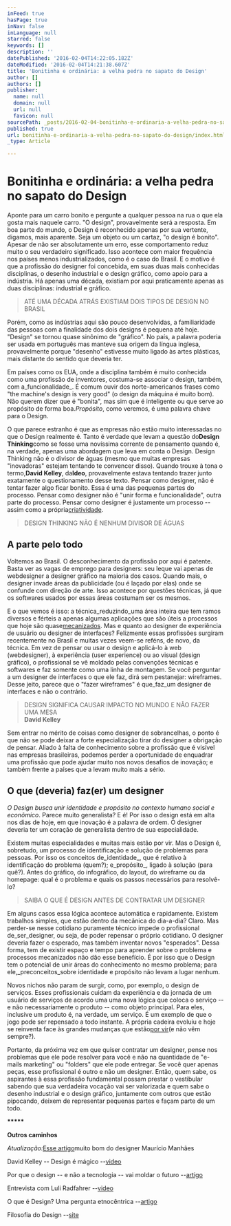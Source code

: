 ```yaml
---
inFeed: true
hasPage: true
inNav: false
inLanguage: null
starred: false
keywords: []
description: ''
datePublished: '2016-02-04T14:22:05.182Z'
dateModified: '2016-02-04T14:21:38.607Z'
title: 'Bonitinha e ordinária: a velha pedra no sapato do Design'
author: []
authors: []
publisher:
  name: null
  domain: null
  url: null
  favicon: null
sourcePath: _posts/2016-02-04-bonitinha-e-ordinaria-a-velha-pedra-no-sapato-do-design.md
published: true
url: bonitinha-e-ordinaria-a-velha-pedra-no-sapato-do-design/index.html
_type: Article

---
```

# Bonitinha e ordinária: a velha pedra no sapato do Design

Aponte para um carro bonito e pergunte a qualquer pessoa na rua o que ela gosta mais naquele carro. "O design", provavelmente será a resposta. Em boa parte do mundo, o Design é reconhecido apenas por sua vertente, digamos, mais aparente. Seja um objeto ou um cartaz, "o design é bonito". Apesar de não ser absolutamente um erro, esse comportamento reduz muito o seu verdadeiro significado. Isso acontece com maior frequência nos países menos industrializados, como é o caso do Brasil. E o motivo é que a profissão do designer foi concebida, em suas duas mais conhecidas disciplinas, o desenho industrial e o design gráfico, como apoio para a indústria. Há apenas uma década, existiam por aqui praticamente apenas as duas disciplinas: industrial e gráfico.

> ATÉ UMA DÉCADA ATRÁS EXISTIAM DOIS TIPOS DE DESIGN NO BRASIL

Porém, como as indústrias aqui são pouco desenvolvidas, a familiaridade das pessoas com a finalidade dos dois designs é pequena até hoje. "Design" se tornou quase sinônimo de "gráfico". No país, a palavra poderia ser usada em português mas manteve sua origem da língua inglesa, provavelmente porque "desenho" estivesse muito ligado às artes plásticas, mais distante do sentido que deveria ter.

Em países como os EUA, onde a disciplina também é muito conhecida como uma profissão de inventores, costuma-se associar o design, também, com a_funcionalidade_. É comum ouvir dos norte-americanos frases como "the machine's design is very good" (o design da máquina é muito bom). Não querem dizer que é "bonita", mas sim que é inteligente ou que serve ao propósito de forma boa._Propósito_, como veremos, é uma palavra chave para o Design.

O que parece estranho é que as empresas não estão muito interessadas no que o Design realmente é. Tanto é verdade que levam a questão do**Design Thinking**como se fosse uma novíssima corrente de pensamento quando é, na verdade, apenas uma abordagem que leva em conta o Design. Design Thinking não é o divisor de águas (mesmo que muitas empresas "inovadoras" estejam tentando te convencer disso). Quando trouxe à tona o termo,**David Kelley**, da**Ideo**, provavelmente estava tentando trazer junto exatamente o questionamento desse texto. Pensar como designer, não é tentar fazer algo ficar bonito. Essa é uma das pequenas partes do processo. Pensar como designer não é "unir forma e funcionalidade", outra parte do processo. Pensar como designer é justamente um processo -- assim como a própria[criatividade][0].

> DESIGN THINKING NÃO É NENHUM DIVISOR DE ÁGUAS

## A parte pelo todo

Voltemos ao Brasil. O desconhecimento da profissão por aqui é patente. Basta ver as vagas de emprego para designers: seu leque vai apenas de webdesigner a designer gráfico na maioria dos casos. Quando mais, o designer invade áreas da publicidade (ou é laçado por elas) onde se confunde com direção de arte. Isso acontece por questões técnicas, já que os softwares usados por essas áreas costumam ser os mesmos.

E o que vemos é isso: a técnica_reduzindo_uma área inteira que tem ramos diversos e férteis a apenas algumas aplicações que são úteis a processos que hoje são quase[mecanizados][1]. Mas e quanto ao designer de experiência de usuário ou designer de interfaces? Felizmente essas profissões surgiram recentemente no Brasil e muitas vezes veem-se reféns, de novo, da técnica. Em vez de pensar ou usar o design e aplicá-lo à web (webdesigner), à experiência (user experience) ou ao visual (design gráfico), o profissional se vê moldado pelas convenções técnicas e softwares e faz somente como uma linha de montagem. Se você perguntar a um designer de interfaces o que ele faz, dirá sem pestanejar: wireframes. Desse jeito, parece que o "fazer wireframes" é que_faz_um designer de interfaces e não o contrário.

> DESIGN SIGNIFICA CAUSAR IMPACTO NO MUNDO E NÃO FAZER UMA MESA  
> **David Kelley**

Sem entrar no mérito de coisas como designer de sobrancelhas, o ponto é que não se pode deixar a forte especialização tirar do designer a obrigação de pensar. Aliado à falta de conhecimento sobre a profissão que é visível nas empresas brasileiras, podemos perder a oportunidade de enquadrar uma profissão que pode ajudar muito nos novos desafios de inovação; e também frente a países que a levam muito mais a sério.

## O que (deveria) faz(er) um designer

_O Design busca unir identidade e propósito no contexto humano social e econômico_. Parece muito generalista? E é! Por isso o design está em alta nos dias de hoje, em que inovação é a palavra de ordem. O designer deveria ter um coração de generalista dentro de sua especialidade.

Existem muitas especialidades e muitas mais estão por vir. Mas o Design é, sobretudo, um processo de identificação e solução de problemas para pessoas. Por isso os conceitos de_identidade_, que é relativo à identificação do problema (quem?); e_propósito_, ligado à solução (para quê?). Antes do gráfico, do infográfico, do layout, do wireframe ou da homepage: qual é o problema e quais os passos necessários para resolvê-lo?

> SAIBA O QUE É DESIGN ANTES DE CONTRATAR UM DESIGNER

Em alguns casos essa lógica acontece automática e rapidamente. Existem trabalhos simples, que estão dentro da mecânica do dia-a-dia? Claro. Mas perder-se nesse cotidiano puramente técnico impede o profissional de_ser_designer, ou seja, de poder repensar o próprio cotidiano. O designer deveria fazer o esperado, mas também inventar novos "esperados". Dessa forma, tem de existir espaço e tempo para aprender sobre o problema e processos mecanizados não dão esse benefício. É por isso que o Design tem o potencial de unir áreas do conhecimento no mesmo problema; para ele,_preconceitos_sobre identidade e propósito não levam a lugar nenhum.

Novos nichos não param de surgir, como, por exemplo, o design de serviços. Esses profissionais cuidam da experiência e da jornada de um usuário de serviços de acordo uma uma nova lógica que coloca o serviço -- e não necessariamente o produto -- como objeto principal. Para eles, inclusive um produto é, na verdade, um serviço. É um exemplo de que o jogo pode ser repensado a todo instante. A própria cadeira evoluiu e hoje se reinventa face às grandes mudanças que estão[por vir][2](e não vêm sempre?).

Portanto, da próxima vez em que quiser contratar um designer, pense nos problemas que ele pode resolver para você e não na quantidade de "e-mails marketing" ou "folders" que ele pode entregar. Se você quer apenas peças, esse profissional é outro e não um designer. Então, quem sabe, os aspirantes à essa profissão fundamental possam prestar o vestibular sabendo que sua verdadeira vocação vai ser valorizada e quem sabe o desenho industrial e o design gráfico, juntamente com outros que estão pipocando, deixem de representar pequenas partes e façam parte de um todo.

**\*\*\*\*\***

**Outros caminhos**

_Atualização:_[Esse artigo][3]muito bom do designer Maurício Manhães

David Kelley -- Design é mágico --[video][4]

Por que o design -- e não a tecnologia -- vai moldar o futuro --[artigo][5]

Entrevista com Luli Radfahrer --[video][6]

O que é Design? Uma pergunta etnocêntrica --[artigo][7]

Filosofia do Design --[site][8]

[0]: http://puro.cc/criar-e-muito-simples/ "Criar é muito simples"
[1]: http://puro.cc/muitos-conhecem-a-pergunta-todos-tem-medo-da-resposta/ "Muitos conhecem a pergunta, todos têm medo da resposta"
[2]: http://puro.cc/contradesign-os-ventos-estao-mudando/ "Contradesign: os ventos estão mudando"
[3]: https://www.linkedin.com/pulse/article/20140925143452-27054459-design-n%C3%A3o-%C3%A9-engenharia-a-ponte-diferente
[4]: https://www.youtube.com/watch?v=y8iISobxhF4#t=730
[5]: http://innovationinsights.wired.com/insights/2014/07/design-technology-inspires-future/
[6]: http://vimeo.com/56205628
[7]: http://filosofiadodesign.com/o-que-e-design-uma-pergunta-etnocentrica/
[8]: http://filosofiadodesign.com/